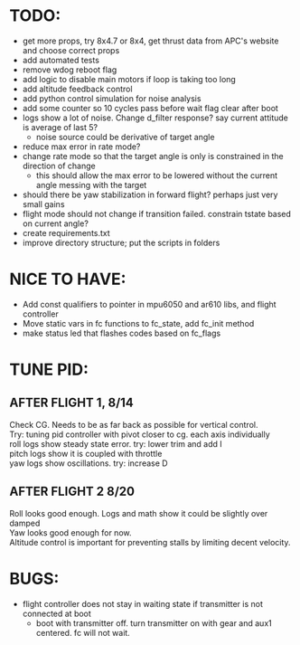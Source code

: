 # TODO:
- get more props, try 8x4.7 or 8x4, get thrust data from APC's website and choose correct props
- add automated tests
- remove wdog reboot flag
- add logic to disable main motors if loop is taking too long
- add altitude feedback control
- add python control simulation for noise analysis
- add some counter so 10 cycles pass before wait flag clear after boot
- logs show a lot of noise. Change d_filter response? say current attitude is average of last 5?
    - noise source could be derivative of target angle
- reduce max error in rate mode?
- change rate mode so that the target angle is only is constrained in the direction of change
    - this should allow the max error to be lowered without the current angle messing with the target
- should there be yaw stabilization in forward flight? perhaps just very small gains
- flight mode should not change if transition failed. constrain tstate based on current angle?
- create requirements.txt
- improve directory structure; put the scripts in folders

# NICE TO HAVE:
- Add const qualifiers to pointer in mpu6050 and ar610 libs, and flight controller
- Move static vars in fc functions to fc_state, add fc_init method
- make status led that flashes codes based on fc_flags

# TUNE PID:
## AFTER FLIGHT 1, 8/14
Check CG. Needs to be as far back as possible for vertical control.  
Try: tuning pid controller with pivot closer to cg. each axis individually  
roll logs show steady state error. try: lower trim and add I  
pitch logs show it is coupled with throttle  
yaw logs show oscillations. try: increase D  
## AFTER FLIGHT 2 8/20
Roll looks good enough. Logs and math show it could be slightly over damped  
Yaw looks good enough for now.  
Altitude control is important for preventing stalls by limiting decent velocity.  

# BUGS:
- flight controller does not stay in waiting state if transmitter is not connected at boot
    - boot with transmitter off. turn transmitter on with gear and aux1 centered. fc will not wait.
